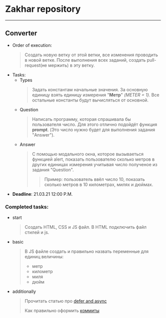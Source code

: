 # Zakhar repository

***

## Converter
+ Order of execution:
  > Создать новую ветку от этой ветки, все изменения проводить в новой ветке. После выполнения всех заданий, создать pull-request(не мержить) в эту ветку.
+ Tasks:
  + Types
    > Задать константам начальные значения. За основную единицу взять единицу измерения "**Метр**" *(METER = 1)*. Все остальные константы будут вычисляться от основной.
  + Question
    > Написать программу, которая спрашивала бы пользователя число. Для этого отлично подойдёт функция **prompt**. (Это число нужно будет для выполнения задания "Answer").
  + Answer
    > С помощью модального окна, которое вызываеться функцией alert, показать пользователю сколько метров в других единицах измерения учитывая число полученое из задания "Question".
    > > Пример: пользователь ввёл число 10, показать сколько метров в 10 километрах, милях и дюймах.
+ **Deadline**: 21.03.21 12:00 P.M.

### Completed tasks:
  + start
    >Создать HTML, CSS и JS файл. В HTML подключить файл стилей и js.
  + basic
    >В JS файле создать и правильно назвать переменные для единиц величины:
    > + метр
    > + километр
    > + миля
    > + дюйм
  + additionally
    >Прочитать статью про [defer and async](https://learn.javascript.ru/script-async-defer)
    >
    >Как правильно оформить [коммиты](https://docs.rs.school/#/git-convention)
